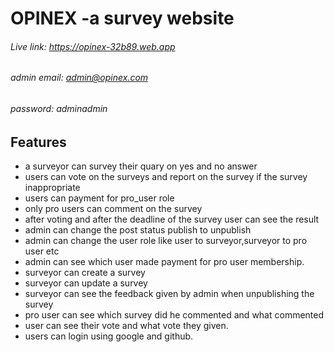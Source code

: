 # OPINEX -a survey website
###### Live link: https://opinex-32b89.web.app
###### admin email: admin@opinex.com
###### password: adminadmin

## Features
* a surveyor can survey their quary on yes and no answer
* users can vote on the surveys and report on the survey if the survey inappropriate 
* users can payment for pro_user role
* only pro users can comment on the survey
* after voting and after the deadline of the survey user can see the result
* admin can change the post status publish to unpublish
* admin can change the user role like user to surveyor,surveyor to pro user etc
* admin can see which user made payment for pro user membership.
* surveyor can create a survey 
* surveyor can update a survey
* surveyor can see the feedback given by admin when unpublishing the survey
* pro user can see which survey did he commented and what commented
* user can see their vote and what vote they given.
* users can login using google and github.

